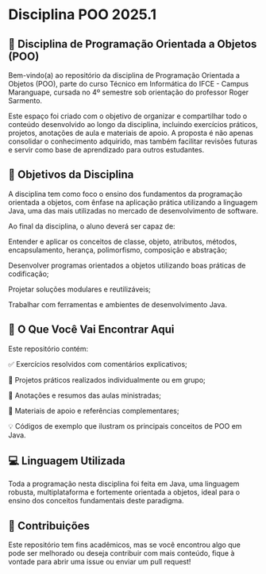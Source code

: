 # Disciplina POO 2025.1

## 📘 Disciplina de Programação Orientada a Objetos (POO)
Bem-vindo(a) ao repositório da disciplina de Programação Orientada a Objetos (POO), parte do curso Técnico em Informática do IFCE - Campus Maranguape, cursada no 4º semestre sob orientação do professor Roger Sarmento.

Este espaço foi criado com o objetivo de organizar e compartilhar todo o conteúdo desenvolvido ao longo da disciplina, incluindo exercícios práticos, projetos, anotações de aula e materiais de apoio. A proposta é não apenas consolidar o conhecimento adquirido, mas também facilitar revisões futuras e servir como base de aprendizado para outros estudantes.

## 🎯 Objetivos da Disciplina
A disciplina tem como foco o ensino dos fundamentos da programação orientada a objetos, com ênfase na aplicação prática utilizando a linguagem Java, uma das mais utilizadas no mercado de desenvolvimento de software.

Ao final da disciplina, o aluno deverá ser capaz de:

Entender e aplicar os conceitos de classe, objeto, atributos, métodos, encapsulamento, herança, polimorfismo, composição e abstração;

Desenvolver programas orientados a objetos utilizando boas práticas de codificação;

Projetar soluções modulares e reutilizáveis;

Trabalhar com ferramentas e ambientes de desenvolvimento Java.

## 🧰 O Que Você Vai Encontrar Aqui
Este repositório contém:

✅ Exercícios resolvidos com comentários explicativos;

🧪 Projetos práticos realizados individualmente ou em grupo;

📝 Anotações e resumos das aulas ministradas;

📎 Materiais de apoio e referências complementares;

💡 Códigos de exemplo que ilustram os principais conceitos de POO em Java.

## 💻 Linguagem Utilizada
Toda a programação nesta disciplina foi feita em Java, uma linguagem robusta, multiplataforma e fortemente orientada a objetos, ideal para o ensino dos conceitos fundamentais deste paradigma.

## 🤝 Contribuições
Este repositório tem fins acadêmicos, mas se você encontrou algo que pode ser melhorado ou deseja contribuir com mais conteúdo, fique à vontade para abrir uma issue ou enviar um pull request!
